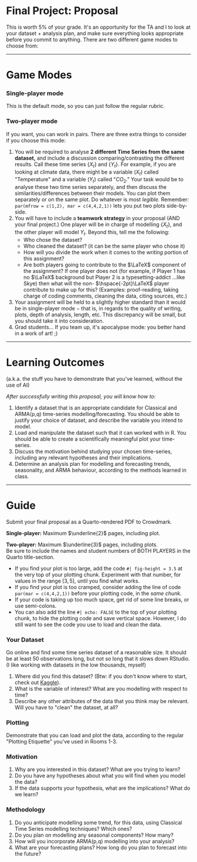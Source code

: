 # Final Project: Proposal

This is worth 5\% of your grade. 
It's an opportunity for the TA and I to look at your dataset + analysis plan,
and make sure everything looks appropriate before you commit to anything. 
There are two different game modes to choose from:

---

# Game Modes

### Single-player mode
This is the default mode, so you can just follow the regular rubric. 

### Two-player mode
If you want, you can work in pairs. 
There are three extra things to consider if you choose this mode:

1.  You will be required to analyse **2 different Time Series from the same dataset,** 
and include a discussion comparing/contrasting the different results. 
Call these time series $\{X_t\}$ and $\{Y_t\}$.
For example, if you are looking at climate data, 
there might be a variable $(X_t)$ called "Temperature" and a variable $(Y_t)$ called "$CO_2$." 
Your task would be to analyse these two time series separately, 
and then discuss the similarities/differences between their models. 
You can plot them separately or on the same plot. Do whatever is most *legible.*
Remember: `par(mfrow = c(1,2), mar = c(4,4,2,1))` lets you put two plots side-by-side.
2.  You will have to include a **teamwork strategy** in your proposal 
(AND your final project.)
One player will be in charge of modelling $\{X_t\}$, and the other player will model $Y_t$.
Beyond this, tell me the following:
    * Who chose the dataset?
    * Who cleaned the dataset? (it can be the same player who chose it)
    * How will you divide the work when it comes to the *writing* portion of this assignment?
    * Are both players going to contribute to the $\LaTeX$ component of the assignment? 
    If one player does not
    (for example, if Player 1 has no $\LaTeX$ background 
    but Player 2 is a typesetting-addict ...like Skye)
    then what will the non- $\hspace{-2pt}\LaTeX$ player contribute to make up for this? 
    (Examples: 
    proof-reading, taking charge of coding comments, cleaning the data, citing sources, etc.)
3.  Your assignment will be held to a slightly higher standard 
than it would be in single-player mode $-$
that is, in regards to the quality of writing, plots, depth of analysis, length, etc. 
This discrepancy will be small, but you should take it into consideration.
4.  Grad students... 
If you team up, it's apocalypse mode: you better hand in a work of art! ;) 

---

# Learning Outcomes
(a.k.a. the stuff you have to demonstrate that you've learned, without the use of AI)

*After successfully writing this proposal, you will know how to:*

1.  Identify a dataset that is an appropriate candidate for 
Classical and ARMA(p,q) time-series modelling/forecasting. 
You should be able to justify your choice of dataset, 
and describe the variable you intend to model.
2.  Load and manipulate the dataset such that it can worked with in R. 
You should be able to create a scientifically meaningful plot your time-series.
3.  Discuss the motivation behind studying your chosen time-series, 
including any relevant hypotheses and their implications.
4.  Determine an analysis plan for modelling and forecasting 
trends, seasonality, and ARMA behaviour, according to the methods learned in class.

---

# Guide
Submit your final proposal as a Quarto-rendered PDF to Crowdmark. 

**Single-player:** Maximum $\underline{2}$ pages, including plot.

**Two-player:** Maximum $\underline{3}$ pages, including plots. \
Be sure to include the names and student numbers of BOTH PLAYERS in the Quarto title-section.

* If you find your plot is too large, add the code
`#| fig-height = 3.5` at the very top of your plotting chunk. 
Experiment with that number, for values in the range $[3,5]$, until you find what works.
* If you find your plot is too cramped, consider adding the line of code 
`par(mar = c(4,4,2,1))` before your plotting code, in the *same chunk.* 
* If your code is taking up too much space, get rid of some line breaks, or use semi-colons.
* You can also add the line `#| echo: FALSE` to the top of your plotting chunk, 
to hide the plotting code and save vertical space. 
However, I do still want to see the code you use to load and clean the data.

### Your Dataset
Go online and find some time series dataset of a reasonable size. 
It should be at least 50 observations long, but not so long that it slows down RStudio.
(I like working with datasets in the low thousands, myself)

1.  Where did you find this dataset? 
(Btw: if you don't know where to start, check out [Kaggle](https://www.kaggle.com/datasets)).
2.  What is the variable of interest? What are you modelling with respect to time?
3.  Describe any other attributes of the data that you think may be relevant.
Will you have to "clean" the dataset, at all?

### Plotting
Demonstrate that you can load and plot the data, 
according to the regular "Plotting Etiquette" you've used in Rooms 1-3.

### Motivation
1.  Why are you interested in this dataset? What are you trying to learn?
2.  Do you have any hypotheses about what you will find when you model the data?
3.  If the data supports your hypothesis, what are the implications? What do we learn?

### Methodology
1.  Do you anticipate modelling some trend, for this data, 
using Classical Time Series modelling techniques? Which ones?
2.  Do you plan on modelling any seasonal components? How many?
3.  How will you incorporate ARMA(p,q) modelling into your analysis?
4.  What are your forecasting plans? How long do you plan to forecast into the future?
